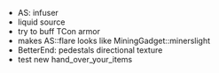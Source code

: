 - AS: infuser
- liquid source
- try to buff TCon armor
- makes AS::flare looks like MiningGadget::minerslight
- BetterEnd: pedestals directional texture
- test new hand_over_your_items
